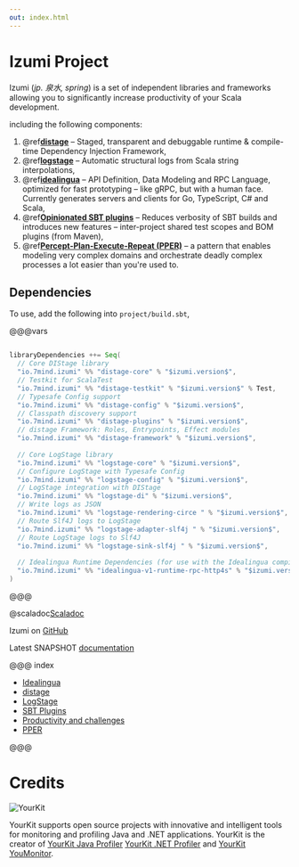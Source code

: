 ```yaml
---
out: index.html
---
```

Izumi Project
=============

Izumi (*jp. 泉水, spring*) is a set of independent libraries and frameworks allowing you to significantly increase productivity of your Scala development.

including the following components:

1. @ref[**distage**](distage/00_distage.md) – Staged, transparent and debuggable runtime & compile-time Dependency Injection Framework,
2. @ref[**logstage**](logstage/00_logstage.md) – Automatic structural logs from Scala string interpolations,
3. @ref[**idealingua**](idealingua/00_idealingua.md) – API Definition, Data Modeling and RPC Language, optimized for fast prototyping – like gRPC, but with a human face. Currently generates servers and clients for Go, TypeScript, C# and Scala,
4. @ref[**Opinionated SBT plugins**](sbt/00_sbt.md) – Reduces verbosity of SBT builds and introduces new features – inter-project shared test scopes and BOM plugins (from Maven),
5. @ref[**Percept-Plan-Execute-Repeat (PPER)**](pper/00_pper.md) – a pattern that enables modeling very complex domains and orchestrate deadly complex processes a lot easier than you're used to.

Dependencies
------------

To use, add the following into `project/build.sbt`,

@@@vars
```scala

libraryDependencies ++= Seq(
  // Core DIStage library
  "io.7mind.izumi" %% "distage-core" % "$izumi.version$",
  // Testkit for ScalaTest
  "io.7mind.izumi" %% "distage-testkit" % "$izumi.version$" % Test,
  // Typesafe Config support
  "io.7mind.izumi" %% "distage-config" % "$izumi.version$",
  // Classpath discovery support
  "io.7mind.izumi" %% "distage-plugins" % "$izumi.version$",
  // distage Framework: Roles, Entrypoints, Effect modules
  "io.7mind.izumi" %% "distage-framework" % "$izumi.version$",
  
  // Core LogStage library
  "io.7mind.izumi" %% "logstage-core" % "$izumi.version$",
  // Configure LogStage with Typesafe Config
  "io.7mind.izumi" %% "logstage-config" % "$izumi.version$",
  // LogStage integration with DIStage
  "io.7mind.izumi" %% "logstage-di" % "$izumi.version$",
  // Write logs as JSON
  "io.7mind.izumi" %% "logstage-rendering-circe " % "$izumi.version$",
  // Route Slf4J logs to LogStage
  "io.7mind.izumi" %% "logstage-adapter-slf4j " % "$izumi.version$",
  // Route LogStage logs to Slf4J
  "io.7mind.izumi" %% "logstage-sink-slf4j " % "$izumi.version$",
  
  // Idealingua Runtime Dependencies (for use with the Idealingua compiler)
  "io.7mind.izumi" %% "idealingua-v1-runtime-rpc-http4s" % "$izumi.version$",
)
```
@@@

@scaladoc[Scaladoc](izumi.index)

Izumi on [GitHub](https://github.com/7mind/izumi)

Latest SNAPSHOT [documentation](https://izumi.7mind.io/latest/snapshot/doc/)

@@@ index

* [Idealingua](idealingua/00_idealingua.md)
* [distage](distage/00_distage.md)
* [LogStage](logstage/00_logstage.md)
* [SBT Plugins](sbt/00_sbt.md)
* [Productivity and challenges](manifesto/00_manifesto.md)
* [PPER](pper/00_pper.md)

@@@

Credits
=======

![YourKit](https://www.yourkit.com/images/yklogo.png)

YourKit supports open source projects with innovative and intelligent tools 
for monitoring and profiling Java and .NET applications.
YourKit is the creator of [YourKit Java Profiler](https://www.yourkit.com/java/profiler/) 
[YourKit .NET Profiler](https://www.yourkit.com/.net/profiler/) and 
[YourKit YouMonitor](https://www.yourkit.com/youmonitor/).
